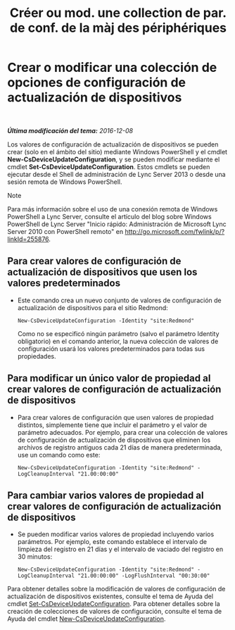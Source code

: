 ﻿---
title: "Créer ou mod. une collection de par. de conf. de la màj des périphériques"
TOCTitle: "Créer ou mod. une collection de par. de conf. de la màj des périphériques"
ms:assetid: 3e8ce95f-a8c8-417c-b1f7-0f759a567aff
ms:mtpsurl: https://technet.microsoft.com/es-es/library/JJ994029(v=OCS.15)
ms:contentKeyID: 52061657
ms.date: 01/07/2017
mtps_version: v=OCS.15
ms.translationtype: HT
---

# Crear o modificar una colección de opciones de configuración de actualización de dispositivos

 

_**Última modificación del tema:** 2016-12-08_

Los valores de configuración de actualización de dispositivos se pueden crear (solo en el ámbito del sitio) mediante Windows PowerShell y el cmdlet **New-CsDeviceUpdateConfiguration**, y se pueden modificar mediante el cmdlet **Set-CsDeviceUpdateConfiguration**. Estos cmdlets se pueden ejecutar desde el Shell de administración de Lync Server 2013 o desde una sesión remota de Windows PowerShell.


> [!NOTE]
> Para más información sobre el uso de una conexión remota de Windows PowerShell a Lync Server, consulte el artículo del blog sobre Windows PowerShell de Lync Server "Inicio rápido: Administración de Microsoft Lync Server 2010 con PowerShell remoto" en <A href="http://go.microsoft.com/fwlink/p/?linkid=255876">http://go.microsoft.com/fwlink/p/?linkId=255876</A>.




## Para crear valores de configuración de actualización de dispositivos que usen los valores predeterminados

  - Este comando crea un nuevo conjunto de valores de configuración de actualización de dispositivos para el sitio Redmond:
    
        New-CsDeviceUpdateConfiguration -Identity "site:Redmond"
    
    Como no se especificó ningún parámetro (salvo el parámetro Identity obligatorio) en el comando anterior, la nueva colección de valores de configuración usará los valores predeterminados para todas sus propiedades.

## Para modificar un único valor de propiedad al crear valores de configuración de actualización de dispositivos

  - Para crear valores de configuración que usen valores de propiedad distintos, simplemente tiene que incluir el parámetro y el valor de parámetro adecuados. Por ejemplo, para crear una colección de valores de configuración de actualización de dispositivos que eliminen los archivos de registro antiguos cada 21 días de manera predeterminada, use un comando como este:
    
        New-CsDeviceUpdateConfiguration -Identity "site:Redmond" -LogCleanupInterval "21.00:00:00"

## Para cambiar varios valores de propiedad al crear valores de configuración de actualización de dispositivos

  - Se pueden modificar varios valores de propiedad incluyendo varios parámetros. Por ejemplo, este comando establece el intervalo de limpieza del registro en 21 días y el intervalo de vaciado del registro en 30 minutos:
    
        New-CsDeviceUpdateConfiguration -Identity "site:Redmond" -LogCleanupInterval "21.00:00:00" -LogFlushInterval "00:30:00"

Para obtener detalles sobre la modificación de valores de configuración de actualización de dispositivos existentes, consulte el tema de Ayuda del cmdlet [Set-CsDeviceUpdateConfiguration](https://docs.microsoft.com/en-us/powershell/module/skype/Set-CsDeviceUpdateConfiguration). Para obtener detalles sobre la creación de colecciones de valores de configuración, consulte el tema de Ayuda del cmdlet [New-CsDeviceUpdateConfiguration](https://docs.microsoft.com/en-us/powershell/module/skype/New-CsDeviceUpdateConfiguration).

